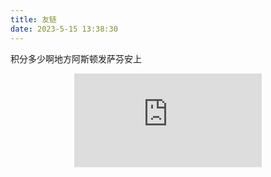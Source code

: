 ```yaml
---
title: 友链
date: 2023-5-15 13:38:30
---
```


积分多少啊地方阿斯顿发萨芬安上
<div align=center class="aspect-ratio">
    <iframe src="https://player.bilibili.com/player.html?aid=474023258&&page=1&as_wide=1&high_quality=1&danmaku=0" 
    scrolling="no" 
    border="0" 
    frameborder="no" 
    framespacing="0" 
    high_quality=1
    danmaku=1 
    allowfullscreen="true"> 
    </iframe>
</div>